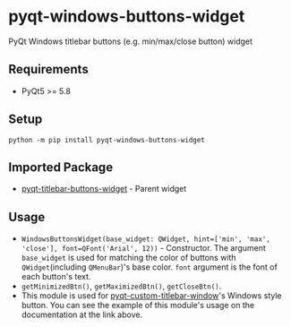 # pyqt-windows-buttons-widget
PyQt Windows titlebar buttons (e.g. min/max/close button) widget

## Requirements
* PyQt5 >= 5.8

## Setup
`python -m pip install pyqt-windows-buttons-widget`

## Imported Package
* <a href="https://github.com/yjg30737/pyqt-titlebar-buttons-widget.git">pyqt-titlebar-buttons-widget</a> - Parent widget

## Usage
* `WindowsButtonsWidget(base_widget: QWidget, hint=['min', 'max', 'close'], font=QFont('Arial', 12))` - Constructor. The argument ```base_widget``` is used for matching the color of buttons with ```QWidget```(including ```QMenuBar```)'s base color. ```font``` argument is the font of each button's text.
* ```getMinimizedBtn()```, ```getMaximizedBtn()```, ```getCloseBtn()```.
* This module is used for <a href="https://github.com/yjg30737/pyqt-custom-titlebar-window.git">pyqt-custom-titlebar-window</a>'s Windows style button. You can see the example of this module's usage on the documentation at the link above.
